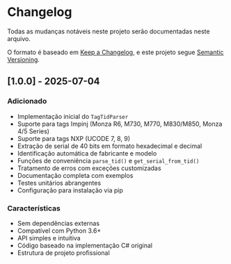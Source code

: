 # Changelog

Todas as mudanças notáveis neste projeto serão documentadas neste arquivo.

O formato é baseado em [Keep a Changelog](https://keepachangelog.com/en/1.0.0/),
e este projeto segue [Semantic Versioning](https://semver.org/spec/v2.0.0.html).

## [1.0.0] - 2025-07-04

### Adicionado
- Implementação inicial do `TagTidParser`
- Suporte para tags Impinj (Monza R6, M730, M770, M830/M850, Monza 4/5 Series)
- Suporte para tags NXP (UCODE 7, 8, 9)
- Extração de serial de 40 bits em formato hexadecimal e decimal
- Identificação automática de fabricante e modelo
- Funções de conveniência `parse_tid()` e `get_serial_from_tid()`
- Tratamento de erros com exceções customizadas
- Documentação completa com exemplos
- Testes unitários abrangentes
- Configuração para instalação via pip

### Características
- Sem dependências externas
- Compatível com Python 3.6+
- API simples e intuitiva
- Código baseado na implementação C# original
- Estrutura de projeto profissional
